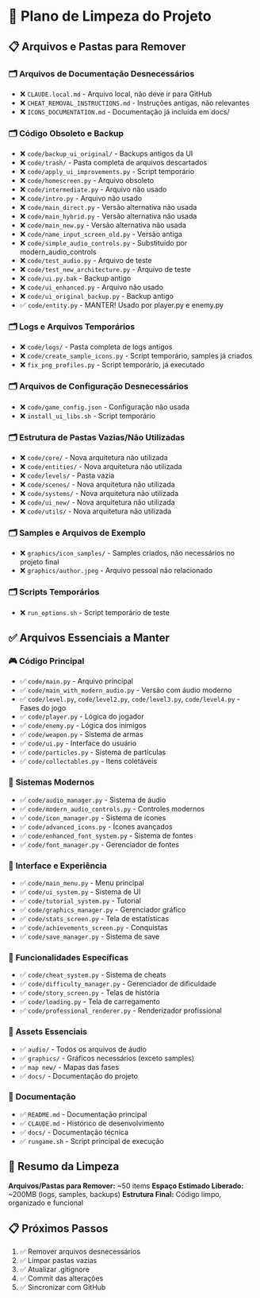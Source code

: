 # 🧹 Plano de Limpeza do Projeto

## 📋 Arquivos e Pastas para Remover

### 🗂️ **Arquivos de Documentação Desnecessários**
- ❌ `CLAUDE.local.md` - Arquivo local, não deve ir para GitHub
- ❌ `CHEAT_REMOVAL_INSTRUCTIONS.md` - Instruções antigas, não relevantes
- ❌ `ICONS_DOCUMENTATION.md` - Documentação já incluída em docs/

### 🗂️ **Código Obsoleto e Backup**
- ❌ `code/backup_ui_original/` - Backups antigos da UI
- ❌ `code/trash/` - Pasta completa de arquivos descartados
- ❌ `code/apply_ui_improvements.py` - Script temporário
- ❌ `code/homescreen.py` - Arquivo obsoleto
- ❌ `code/intermediate.py` - Arquivo não usado
- ❌ `code/intro.py` - Arquivo não usado
- ❌ `code/main_direct.py` - Versão alternativa não usada
- ❌ `code/main_hybrid.py` - Versão alternativa não usada
- ❌ `code/main_new.py` - Versão alternativa não usada
- ❌ `code/name_input_screen_old.py` - Versão antiga
- ❌ `code/simple_audio_controls.py` - Substituído por modern_audio_controls
- ❌ `code/test_audio.py` - Arquivo de teste
- ❌ `code/test_new_architecture.py` - Arquivo de teste
- ❌ `code/ui.py.bak` - Backup antigo
- ❌ `code/ui_enhanced.py` - Arquivo não usado
- ❌ `code/ui_original_backup.py` - Backup antigo
- ✅ `code/entity.py` - MANTER! Usado por player.py e enemy.py

### 🗂️ **Logs e Arquivos Temporários**
- ❌ `code/logs/` - Pasta completa de logs antigos
- ❌ `code/create_sample_icons.py` - Script temporário, samples já criados
- ❌ `fix_png_profiles.py` - Script temporário, já executado

### 🗂️ **Arquivos de Configuração Desnecessários**
- ❌ `code/game_config.json` - Configuração não usada
- ❌ `install_ui_libs.sh` - Script temporário

### 🗂️ **Estrutura de Pastas Vazias/Não Utilizadas**
- ❌ `code/core/` - Nova arquitetura não utilizada
- ❌ `code/entities/` - Nova arquitetura não utilizada
- ❌ `code/levels/` - Pasta vazia
- ❌ `code/scenes/` - Nova arquitetura não utilizada
- ❌ `code/systems/` - Nova arquitetura não utilizada
- ❌ `code/ui_new/` - Nova arquitetura não utilizada
- ❌ `code/utils/` - Nova arquitetura não utilizada

### 🗂️ **Samples e Arquivos de Exemplo**
- ❌ `graphics/icon_samples/` - Samples criados, não necessários no projeto final
- ❌ `graphics/author.jpeg` - Arquivo pessoal não relacionado

### 🗂️ **Scripts Temporários**
- ❌ `run_options.sh` - Script temporário de teste

## ✅ **Arquivos Essenciais a Manter**

### 🎮 **Código Principal**
- ✅ `code/main.py` - Arquivo principal
- ✅ `code/main_with_modern_audio.py` - Versão com áudio moderno
- ✅ `code/level.py`, `code/level2.py`, `code/level3.py`, `code/level4.py` - Fases do jogo
- ✅ `code/player.py` - Lógica do jogador
- ✅ `code/enemy.py` - Lógica dos inimigos
- ✅ `code/weapon.py` - Sistema de armas
- ✅ `code/ui.py` - Interface do usuário
- ✅ `code/particles.py` - Sistema de partículas
- ✅ `code/collectables.py` - Itens coletáveis

### 🎵 **Sistemas Modernos**
- ✅ `code/audio_manager.py` - Sistema de áudio
- ✅ `code/modern_audio_controls.py` - Controles modernos
- ✅ `code/icon_manager.py` - Sistema de ícones
- ✅ `code/advanced_icons.py` - Ícones avançados
- ✅ `code/enhanced_font_system.py` - Sistema de fontes
- ✅ `code/font_manager.py` - Gerenciador de fontes

### 🎨 **Interface e Experiência**
- ✅ `code/main_menu.py` - Menu principal
- ✅ `code/ui_system.py` - Sistema de UI
- ✅ `code/tutorial_system.py` - Tutorial
- ✅ `code/graphics_manager.py` - Gerenciador gráfico
- ✅ `code/stats_screen.py` - Tela de estatísticas
- ✅ `code/achievements_screen.py` - Conquistas
- ✅ `code/save_manager.py` - Sistema de save

### 🎯 **Funcionalidades Específicas**
- ✅ `code/cheat_system.py` - Sistema de cheats
- ✅ `code/difficulty_manager.py` - Gerenciador de dificuldade
- ✅ `code/story_screen.py` - Telas de história
- ✅ `code/loading.py` - Tela de carregamento
- ✅ `code/professional_renderer.py` - Renderizador profissional

### 📁 **Assets Essenciais**
- ✅ `audio/` - Todos os arquivos de áudio
- ✅ `graphics/` - Gráficos necessários (exceto samples)
- ✅ `map new/` - Mapas das fases
- ✅ `docs/` - Documentação do projeto

### 📄 **Documentação**
- ✅ `README.md` - Documentação principal
- ✅ `CLAUDE.md` - Histórico de desenvolvimento
- ✅ `docs/` - Documentação técnica
- ✅ `rungame.sh` - Script principal de execução

## 🎯 **Resumo da Limpeza**

**Arquivos/Pastas para Remover:** ~50 items
**Espaço Estimado Liberado:** ~200MB (logs, samples, backups)
**Estrutura Final:** Código limpo, organizado e funcional

## 📋 **Próximos Passos**

1. ✅ Remover arquivos desnecessários
2. ✅ Limpar pastas vazias
3. ✅ Atualizar .gitignore
4. ✅ Commit das alterações
5. ✅ Sincronizar com GitHub